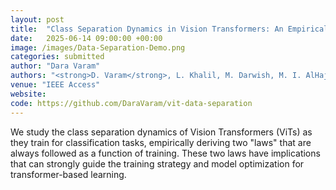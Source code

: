 ```yaml
---
layout: post
title:  "Class Separation Dynamics in Vision Transformers: An Empirical Study"
date:   2025-06-14 09:00:00 +00:00
image: /images/Data-Separation-Demo.png
categories: submitted
author: "Dara Varam"
authors: "<strong>D. Varam</strong>, L. Khalil, M. Darwish, M. I. AlHajri"
venue: "IEEE Access"
website: 
code: https://github.com/DaraVaram/vit-data-separation
---
```


We study the class separation dynamics of Vision Transformers (ViTs) as they train for classification tasks, empirically deriving two "laws" that are always followed as a function of training. These two laws have implications that can strongly guide the training strategy and model optimization for transformer-based learning. 
